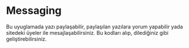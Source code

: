 # Messaging
Bu uyuglamada yazı paylaşabilir, paylaşılan yazılara yorum yapabilir yada sitedeki üyeler ile mesajlaşabilirsiniz.
Bu kodları alıp, dilediğiniz gibi geliştirebilirsiniz.
